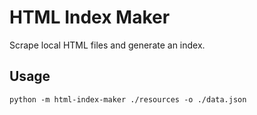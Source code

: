 # HTML Index Maker

Scrape local HTML files and generate an index.

## Usage

```shell
python -m html-index-maker ./resources -o ./data.json
```